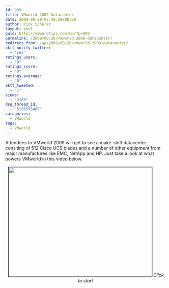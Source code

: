 ```yaml
---
id: 989
title: VMworld 2009 Datacenter
date: 2009-08-28T07:48:29+00:00
author: Rick Scherer
layout: post
guid: http://vmwaretips.com/wp/?p=989
permalink: /2009/08/28/vmworld-2009-datacenter/
redirect_from: /wp/2009/08/28/vmworld-2009-datacenter/
aktt_notify_twitter:
  - 'yes'
ratings_users:
  - "0"
ratings_score:
  - "0"
ratings_average:
  - "0"
aktt_tweeted:
  - "1"
views:
  - "2189"
dsq_thread_id:
  - "5156595485"
categories:
  - VMworld
tags:
  - VMworld
---
```

Attendees to VMworld 2009 will get to see a make-shift datacenter consiting of 512 Cisco UCS blades and a number of other equipment from major manufactures like EMC, NetApp and HP. Just take a look at what powers VMworld in this video below.

<p style="text-align: center;">
  <a title="VMworld Datacenter" rel="shadowbox;height=600;width=800" href="http://www.youtube.com/v/t2ymEcrQXC0"><img class="size-full wp-image-990  aligncenter" style="margin: 3px; border: black 1px solid;" title="VMworld Datacenter" src="http://vmwaretips.com/wp/wp-content/uploads/2009/08/vmworlddc.png" alt="" width="451" height="345" srcset="http://vmwaretips.com/wp/wp-content/uploads/2009/08/vmworlddc.png 451w, http://vmwaretips.com/wp/wp-content/uploads/2009/08/vmworlddc-300x229.png 300w" sizes="(max-width: 451px) 100vw, 451px" /></a><em>Click to start</em>
</p>